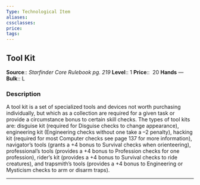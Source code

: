 ```yaml
---
Type: Technological Item
aliases:
cssclasses:
price: 
tags:
---
```

## Tool Kit

**Source**:: _Starfinder Core Rulebook pg. 219_
**Level**:: 1
**Price**::  20
**Hands** — 
**Bulk**:: L

### Description

A tool kit is a set of specialized tools and devices not worth purchasing individually, but which as a collection are required for a given task or provide a circumstance bonus to certain skill checks. The types of tool kits are: disguise kit (required for Disguise checks to change appearance), engineering kit (Engineering checks without one take a –2 penalty), hacking kit (required for most Computer checks see page 137 for more information), navigator’s tools (grants a +4 bonus to Survival checks when orienteering), professional’s tools (provides a +4 bonus to Profession checks for one profession), rider’s kit (provides a +4 bonus to Survival checks to ride creatures), and trapsmith’s tools (provides a +4 bonus to Engineering or Mysticism checks to arm or disarm traps).

---